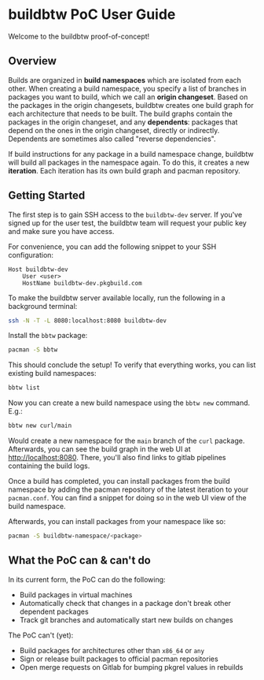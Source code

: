# buildbtw PoC User Guide

Welcome to the buildbtw proof-of-concept!

## Overview

Builds are organized in **build namespaces** which are isolated from each other.
When creating a build namespace, you specify a list of branches in packages you want to build, which we call an **origin changeset**.
Based on the packages in the origin changesets, buildbtw creates one build graph for each architecture that needs to be built.
The build graphs contain the packages in the origin changeset, and any **dependents**: packages that depend on the ones in the origin changeset, directly or indirectly.
Dependents are sometimes also called "reverse dependencies".

If build instructions for any package in a build namespace change, buildbtw will build all packages in the namespace again.
To do this, it creates a new **iteration**.
Each iteration has its own build graph and pacman repository.

## Getting Started

The first step is to gain SSH access to the `buildbtw-dev` server.
If you've signed up for the user test, the buildbtw team will request your public key and make sure you have access.

For convenience, you can add the following snippet to your SSH configuration:

```
Host buildbtw-dev
    User <user>
    HostName buildbtw-dev.pkgbuild.com
```

To make the buildbtw server available locally, run the following in a background terminal:

```sh
ssh -N -T -L 8080:localhost:8080 buildbtw-dev
```

Install the `bbtw` package:

```sh
pacman -S bbtw
```

This should conclude the setup! To verify that everything works, you can list existing build namespaces:

```sh
bbtw list
```

Now you can create a new build namespace using the `bbtw new` command. E.g.:

```sh
bbtw new curl/main
```

Would create a new namespace for the `main` branch of the `curl` package.
Afterwards, you can see the build graph in the web UI at [http://localhost:8080](http://localhost:8080).
There, you'll also find links to gitlab pipelines containing the build logs.

Once a build has completed, you can install packages from the build namespace by adding the pacman repository of the latest iteration to your `pacman.conf`.
You can find a snippet for doing so in the web UI view of the build namespace.

Afterwards, you can install packages from your namespace like so:
```sh
pacman -S buildbtw-namespace/<package>
```

## What the PoC can & can't do

In its current form, the PoC can do the following:

- Build packages in virtual machines
- Automatically check that changes in a package don't break other dependent packages
- Track git branches and automatically start new builds on changes

The PoC can't (yet):

- Build packages for architectures other than `x86_64` or `any`
- Sign or release built packages to official pacman repositories
- Open merge requests on Gitlab for bumping pkgrel values in rebuilds
